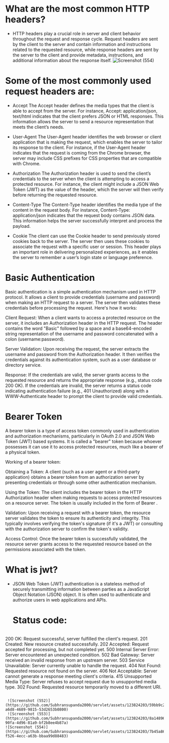 # What are the most common HTTP headers?

* HTTP headers play a crucial role in server and client behavior throughout the request and response cycle. Request headers are sent by the client to the server and contain information and instructions related to the requested resource, while response headers are sent by the server to the client and provide metadata, instructions, and additional information about the response itself.
 ![Screenshot (554)](https://github.com/Subhransupanda2000/servlet/assets/123824203/7b45a867-f526-4ecc-a63b-bbaa99d88483)
# Some of the most commonly used request headers are:

* Accept
The Accept header defines the media types that the client is able to accept from the server. For instance, Accept: application/json, text/html indicates that the client prefers JSON or HTML responses. This information allows the server to send a resource representation that meets the client’s needs.

* User-Agent
The User-Agent header identifies the web browser or client application that is making the request, which enables the server to tailor its response to the client. For instance, if the User-Agent header indicates that the request is coming from the Chrome browser, the server may include CSS prefixes for CSS properties that are compatible with Chrome.

* Authorization
The Authorization header is used to send the client’s credentials to the server when the client is attempting to access a protected resource. For instance, the client might include a JSON Web Token (JWT) as the value of the header, which the server will then verify before returning the requested resource.

* Content-Type
The Content-Type header identifies the media type of the content in the request body. For instance, Content-Type: application/json indicates that the request body contains JSON data. This information helps the server successfully interpret and process the payload.

* Cookie
The client can use the Cookie header to send previously stored cookies back to the server. The server then uses these cookies to associate the request with a specific user or session. This header plays an important role in delivering personalized experiences, as it enables the server to remember a user’s login state or language preference.
# Basic Authentication
Basic authentication is a simple authentication mechanism used in HTTP protocol. It allows a client to provide credentials (username and password) when making an HTTP request to a server. The server then validates these credentials before processing the request. Here's how it works:

Client Request: When a client wants to access a protected resource on the server, it includes an Authorization header in the HTTP request. The header contains the word "Basic" followed by a space and a base64-encoded string representation of the username and password concatenated with a colon (username:password).

Server Validation: Upon receiving the request, the server extracts the username and password from the Authorization header. It then verifies the credentials against its authentication system, such as a user database or directory service.

Response: If the credentials are valid, the server grants access to the requested resource and returns the appropriate response (e.g., status code 200 OK). If the credentials are invalid, the server returns a status code indicating authentication failure (e.g., 401 Unauthorized) along with a WWW-Authenticate header to prompt the client to provide valid credentials.

# Bearer Token
A bearer token is a type of access token commonly used in authentication and authorization mechanisms, particularly in OAuth 2.0 and JSON Web Token (JWT) based systems. It is called a "bearer" token because whoever possesses it can use it to access protected resources, much like a bearer of a physical token.

Working of a bearer token:

Obtaining a Token: A client (such as a user agent or a third-party application) obtains a bearer token from an authorization server by presenting credentials or through some other authentication mechanism.

Using the Token: The client includes the bearer token in the HTTP Authorization header when making requests to access protected resources on a resource server. The token is usually included in the form of Bearer .

Validation: Upon receiving a request with a bearer token, the resource server validates the token to ensure its authenticity and integrity. This typically involves verifying the token's signature (if it's a JWT) or consulting with the authorization server to confirm the token's validity.

Access Control: Once the bearer token is successfully validated, the resource server grants access to the requested resource based on the permissions associated with the token.
# What is jwt?
* JSON Web Token (JWT) authentication is a stateless method of securely transmitting information between parties as a JavaScript Object Notation (JSON) object. It is often used to authenticate and authorize users in web applications and APIs.
  
  # Status code:
  ```
200 OK: Request successful, server fulfilled the client's request.
201 Created: New resource created successfully.
202 Accepted: Request accepted for processing, but not completed yet.
500 Internal Server Error: Server encountered an unexpected condition.
502 Bad Gateway: Server received an invalid response from an upstream server.
503 Service Unavailable: Server currently unable to handle the request.
404 Not Found: Requested resource not found on the server.
406 Not Acceptable: Server cannot generate a response meeting client's criteria.
415 Unsupported Media Type: Server refuses to accept request due to unsupported media type.
302 Found: Requested resource temporarily moved to a different URI.
```

 ![Screenshot (552)](https://github.com/Subhransupanda2000/servlet/assets/123824203/59bb9c2d-a6d8-4689-9815-53d2653b0800)
 ![Screenshot (553)](https://github.com/Subhransupanda2000/servlet/assets/123824203/8a148961-90fa-4d96-81a9-bf2b8ee4b87a)
![Screenshot (554)](https://github.com/Subhransupanda2000/servlet/assets/123824203/7b45a867-f526-4ecc-a63b-bbaa99d88483)






